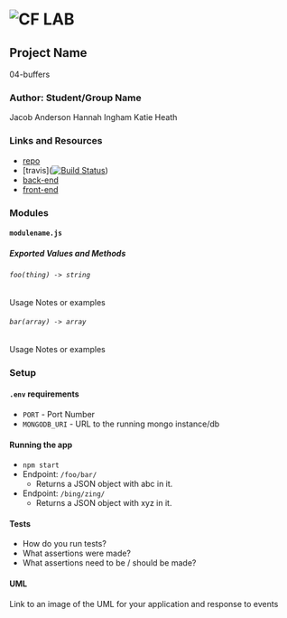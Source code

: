 ![CF](http://i.imgur.com/7v5ASc8.png) LAB
=================================================

## Project Name
04-buffers
### Author: Student/Group Name
Jacob Anderson
Hannah Ingham
Katie Heath
### Links and Resources
* [repo](https://github.com/1anderson2jacob/04-buffers)
* [travis]([![Build Status](https://www.travis-ci.com/1anderson2jacob/04-buffers.svg?branch=master)](https://www.travis-ci.com/1anderson2jacob/04-buffers))
* [back-end](http://xyz.com)
* [front-end](http://xyz.com)

### Modules
#### `modulename.js`
##### Exported Values and Methods

###### `foo(thing) -> string`
Usage Notes or examples

###### `bar(array) -> array`
Usage Notes or examples

### Setup
#### `.env` requirements
* `PORT` - Port Number
* `MONGODB_URI` - URL to the running mongo instance/db

#### Running the app
* `npm start`
* Endpoint: `/foo/bar/`
  * Returns a JSON object with abc in it.
* Endpoint: `/bing/zing/`
  * Returns a JSON object with xyz in it.

#### Tests
* How do you run tests?
* What assertions were made?
* What assertions need to be / should be made?

#### UML
Link to an image of the UML for your application and response to events

